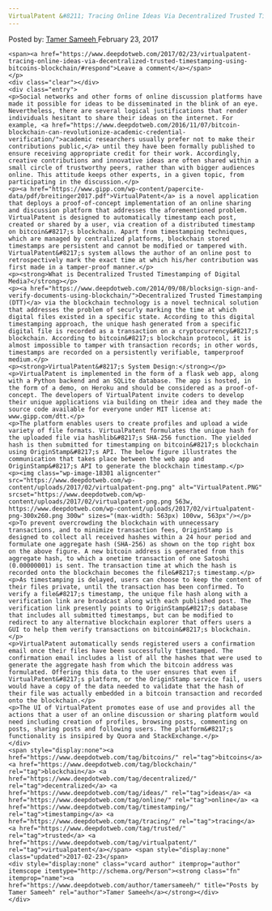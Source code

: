```yaml
---
VirtualPatent &#8211; Tracing Online Ideas Via Decentralized Trusted Timestamping Using Bitcoin&#8217;s Blockchain
---
```

<article class="post-listing post-18298 post type-post status-publish format-standard has-post-thumbnail hentry category-deepdot-news tag-bitcoins tag-blockchain tag-decentralized tag-ideas tag-online tag-timestamping tag-tracing tag-trusted tag-virtualpatent">
    <div class="post-inner">
    <p class="post-meta">
    <span>Posted by: <a href="https://www.deepdotweb.com/author/tamersameeh/" title="">Tamer Sameeh </a></span>
    <span>February 23, 2017</span>
    
    <span><a href="https://www.deepdotweb.com/2017/02/23/virtualpatent-tracing-online-ideas-via-decentralized-trusted-timestamping-using-bitcoins-blockchain/#respond">Leave a comment</a></span>
    </p>
    <div class="clear"></div>
    <div class="entry">
    <p>Social networks and other forms of online discussion platforms have made it possible for ideas to be disseminated in the blink of an eye. Nevertheless, there are several logical justifications that render individuals hesitant to share their ideas on the internet. For example, <a href="https://www.deepdotweb.com/2016/11/07/bitcoin-blockchain-can-revolutionize-academic-credential-verification/">academic researchers usually prefer not to make their contributions public,</a> until they have been formally published to ensure receiving appropriate credit for their work. Accordingly, creative contributions and innovative ideas are often shared within a small circle of trustworthy peers, rather than with bigger audiences online. This attitude keeps other experts, in a given topic, from participating in the discussion.</p>
    <p><a href="https://www.gipp.com/wp-content/papercite-data/pdf/breitinger2017.pdf">VirtualPatent</a> is a novel application that deploys a proof-of-concept implementation of an online sharing and discussion platform that addresses the aforementioned problem. VirtualPatent is designed to automatically timestamp each post, created or shared by a user, via creation of a distributed timestamp on bitcoin&#8217;s blockchain. Apart from timestamping techniques, which are managed by centralized platforms, blockchain stored timestamps are persistent and cannot be modified or tampered with. VirtualPatent&#8217;s system allows the author of an online post to retrospectively mark the exact time at which his/her contribution was first made in a tamper-proof manner.</p>
    <p><strong>What is Decentralized Trusted Timestamping of Digital Media?</strong></p>
    <p><a href="https://www.deepdotweb.com/2014/09/08/blocksign-sign-and-verify-documents-using-blockchain/">Decentralized Trusted Timestamping (DTT)</a> via the blockchain technology is a novel technical solution that addresses the problem of securly marking the time at which digital files existed in a specific state. According to this digital timestamping approach, the unique hash generated from a specific digital file is recorded as a transaction on a cryptocurrency&#8217;s blockchain. According to bitcoin&#8217;s blockchain protocol, it is almost impossible to tamper with transaction records; in other words, timestamps are recorded on a persistently verifiable, tamperproof medium.</p>
    <p><strong>VirtualPatent&#8217;s System Design:</strong></p>
    <p>VirtualPatent is implemented in the form of a flask web app, along with a Python backend and an SQLite database. The app is hosted, in the form of a demo, on Heroku and should be considered as a proof-of-concept. The developers of VirtualPatent invite coders to develop their unique applications via building on their idea and they made the source code available for everyone under MIT license at: www.gipp.com/dtt.</p>
    <p>The platform enables users to create profiles and upload a wide variety of file formats. VirtualPatent formulates the unique hash for the uploaded file via hashlib&#8217;s SHA-256 function. The yielded hash is then submitted for timestamping on bitcoin&#8217;s blockchain using OriginStamp&#8217;s API. The below figure illustrates the communication that takes place between the web app and OriginStamp&#8217;s API to generate the blockchain timestamp.</p>
    <p><img class="wp-image-18301 aligncenter" src="https://www.deepdotweb.com/wp-content/uploads/2017/02/virtualpatent-png.png" alt="VirtualPatent.PNG" srcset="https://www.deepdotweb.com/wp-content/uploads/2017/02/virtualpatent-png.png 563w, https://www.deepdotweb.com/wp-content/uploads/2017/02/virtualpatent-png-300x260.png 300w" sizes="(max-width: 563px) 100vw, 563px"/></p>
    <p>To prevent overcrowding the blockchain with unnecessary transactions, and to minimize transaction fees, OriginStamp is designed to collect all received hashes within a 24 hour period and formulate one aggregate hash (SHA-256) as shown on the top right box on the above figure. A new bitcoin address is generated from this aggregate hash, to which a onetime transaction of one Satoshi (0.00000001) is sent. The transaction time at which the hash is recorded onto the blockchain becomes the file&#8217;s timestamp.</p>
    <p>As timestamping is delayed, users can choose to keep the content of their files private, until the transaction has been confirmed. To verify a file&#8217;s timestamp, the unique file hash along with a verification link are broadcast along with each published post. The verification link presently points to OriginStamp&#8217;s database that includes all submitted timestamps, but can be modified to redirect to any alternative blockchain explorer that offers users a GUI to help them verify transactions on bitcoin&#8217;s blockchain.</p>
    <p>VirtualPatent automatically sends registered users a confirmation email once their files have been successfully timestamped. The confirmation email includes a list of all the hashes that were used to generate the aggregate hash from which the bitcoin address was formulated. Offering this data to the user ensures that even if VirtualPatent&#8217;s platform, or the OriginStamp service fail, users would have a copy of the data needed to validate that the hash of their file was actually embedded in a bitcoin transaction and recorded onto the blockchain.</p>
    <p>The UI of VirtualPatent promotes ease of use and provides all the actions that a user of an online discussion or sharing platform would need including creation of profiles, browsing posts, commenting on posts, sharing posts and following users. The platform&#8217;s functionality is insipired by Quora and StackExchange.</p>
    </div>
    <span style="display:none"><a href="https://www.deepdotweb.com/tag/bitcoins/" rel="tag">bitcoins</a> <a href="https://www.deepdotweb.com/tag/blockchain/" rel="tag">blockchain</a> <a href="https://www.deepdotweb.com/tag/decentralized/" rel="tag">decentralized</a> <a href="https://www.deepdotweb.com/tag/ideas/" rel="tag">ideas</a> <a href="https://www.deepdotweb.com/tag/online/" rel="tag">online</a> <a href="https://www.deepdotweb.com/tag/timestamping/" rel="tag">timestamping</a> <a href="https://www.deepdotweb.com/tag/tracing/" rel="tag">tracing</a> <a href="https://www.deepdotweb.com/tag/trusted/" rel="tag">trusted</a> <a href="https://www.deepdotweb.com/tag/virtualpatent/" rel="tag">virtualpatent</a></span> <span style="display:none" class="updated">2017-02-23</span>
    <div style="display:none" class="vcard author" itemprop="author" itemscope itemtype="http://schema.org/Person"><strong class="fn" itemprop="name"><a href="https://www.deepdotweb.com/author/tamersameeh/" title="Posts by Tamer Sameeh" rel="author">Tamer Sameeh</a></strong></div>
    </div>
</article>

